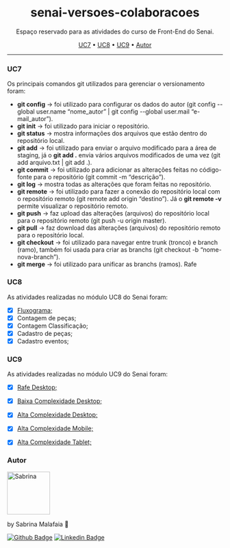 <h1 align="center">senai-versoes-colaboracoes</h1>

<p align="center">Espaço reservado para as atividades do curso de Front-End do Senai.</p>

<p align="center">
 <a href="#uc7">UC7</a> •
 <a href="#uc8">UC8</a> •
 <a href="#uc9">UC9</a> •
 <a href="#autor">Autor</a>
</p>

---

### UC7
Os principais comandos git utilizados para gerenciar o versionamento foram:

- **git config** -> foi utilizado para configurar os dados do autor (git config --global user.name “nome_autor” | git config --global user.mail “e-mail_autor”).
- **git init** -> foi utilizado para iniciar o repositório.
- **git status** -> mostra informações dos arquivos que estão dentro do repositório local.
- **git add** -> foi utilizado para enviar o arquivo modificado para a área de staging, já o **git add .** envia vários arquivos modificados de uma vez (git add arquivo.txt | git add .).
- **git commit** -> foi utilizado para adicionar as alterações feitas no código-fonte para o repositório (git commit -m “descrição”).
- **git log** -> mostra todas as alterações que foram feitas no repositório.
- **git remote** -> foi utilizado para fazer a conexão do repositório local com o repositório remoto (git remote add origin “destino”). Já o **git remote -v** permite visualizar o repositório remoto.
- **git push** -> faz upload das alterações (arquivos) do repositório local para o repositório remoto (git push -u origin master).
- **git pull** -> faz download das alterações (arquivos) do repositório remoto para o repositório local.
- **git checkout** -> foi utilizado para navegar entre trunk (tronco) e branch (ramo), também foi usada para criar as branchs (git checkout -b “nome-nova-branch”).
- **git merge** -> foi utilizado para unificar as branchs (ramos). Rafe 


### UC8
As atividades realizadas no módulo UC8 do Senai foram:
- [x] [Fluxograma;](https://github.com/SabrinaMalafaia/senai-versoes-colaboracoes/blob/e37dae145a67b9866fb65bece11cedf3fbd4937a/UC8/Fluxograma.jpg)
- [x] Contagem de peças;
- [x] Contagem Classificação;
- [x] Cadastro de peças;
- [x] Cadastro eventos;

### UC9
As atividades realizadas no módulo UC9 do Senai foram:
- [x] [Rafe Desktop;](https://github.com/SabrinaMalafaia/senai-versoes-colaboracoes/blob/e37dae145a67b9866fb65bece11cedf3fbd4937a/UC9/rafeDesktop.jpg)
- [x] [Baixa Complexidade Desktop;](https://github.com/SabrinaMalafaia/senai-versoes-colaboracoes/blob/e37dae145a67b9866fb65bece11cedf3fbd4937a/UC9/BaixaComplexidade.jpg)
- [x] [Alta Complexidade Desktop;](https://github.com/SabrinaMalafaia/senai-versoes-colaboracoes/blob/e37dae145a67b9866fb65bece11cedf3fbd4937a/UC9/AltaComplexidade.jpg)
- [x] [Alta Complexidade Mobile;](https://github.com/SabrinaMalafaia/senai-versoes-colaboracoes/blob/e37dae145a67b9866fb65bece11cedf3fbd4937a/UC9/AltaComplexidade_Mobile.jpg)
- [x] [Alta Complexidade Tablet;](https://github.com/SabrinaMalafaia/senai-versoes-colaboracoes/blob/e37dae145a67b9866fb65bece11cedf3fbd4937a/UC9/AltaComplexidade_Tablet.jpg)


### Autor

<img alt="Sabrina" title="Sabrina" src="https://avatars.githubusercontent.com/u/89711999?v=4" height="100" width="100" />

by Sabrina Malafaia 💞

[![Github Badge](https://img.shields.io/badge/-Github-000?style=flat-square&logo=Github&logoColor=white&link=https://github.com/SabrinaMalafaia)](https://github.com/SabrinaMalafaia)
[![Linkedin Badge](https://img.shields.io/badge/-LinkedIn-blue?style=flat-square&logo=Linkedin&logoColor=white&link=https://www.linkedin.com/in/sabrinamalafaia)](https://www.linkedin.com/in/sabrinamalafaia)
